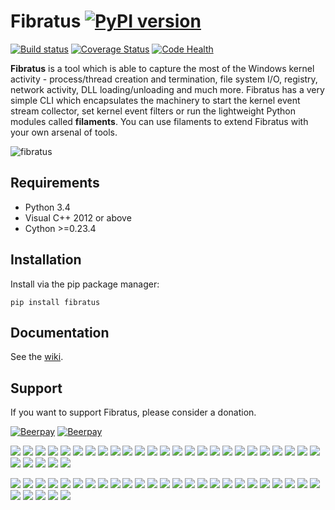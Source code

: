 Fibratus [![PyPI version](https://badge.fury.io/py/fibratus.svg)](https://badge.fury.io/py/fibratus)
========
[![Build status](https://ci.appveyor.com/api/projects/status/dlvxhc0j026ikcyv?svg=true)](https://ci.appveyor.com/project/rabbitstack/fibratus)
[![Coverage Status](https://codecov.io/gh/rabbitstack/fibratus/branch/master/graph/badge.svg)](https://codecov.io/gh/rabbitstack/fibratus)
[![Code Health](https://landscape.io/github/rabbitstack/fibratus/master/landscape.svg?style=flat)](https://landscape.io/github/rabbitstack/fibratus/master)

**Fibratus** is a tool which is able to capture the most of the Windows kernel activity - process/thread creation and termination, 
file system I/O, registry, network activity, DLL loading/unloading and much more.
Fibratus has a very simple CLI which encapsulates the machinery to start the kernel event stream collector, 
set kernel event filters or run the lightweight Python modules called **filaments**. You can use filaments to extend Fibratus with your own arsenal of tools.

![fibratus]( https://github.com/rabbitstack/fibratus/blob/master/static/fibratus.png "fibratus" )

## Requirements

- Python 3.4
- Visual C++ 2012 or above 
- Cython >=0.23.4

## Installation

Install via the pip package manager:

`pip install fibratus`

## Documentation

See the [wiki](https://github.com/rabbitstack/fibratus/wiki/Running).

## Support

If you want to support Fibratus, please consider a donation.

[![Beerpay](https://beerpay.io/rabbitstack/fibratus/badge.svg?style=beer-square)](https://beerpay.io/rabbitstack/fibratus)  [![Beerpay](https://beerpay.io/rabbitstack/fibratus/make-wish.svg?style=flat-square)](https://beerpay.io/rabbitstack/fibratus?focus=wish)

<a href="https://opencollective.com/fibratus/backer/0/website" target="_blank"><img src="https://opencollective.com/fibratus/backer/0/avatar.svg"></a>
<a href="https://opencollective.com/fibratus/backer/1/website" target="_blank"><img src="https://opencollective.com/fibratus/backer/1/avatar.svg"></a>
<a href="https://opencollective.com/fibratus/backer/2/website" target="_blank"><img src="https://opencollective.com/fibratus/backer/2/avatar.svg"></a>
<a href="https://opencollective.com/fibratus/backer/3/website" target="_blank"><img src="https://opencollective.com/fibratus/backer/3/avatar.svg"></a>
<a href="https://opencollective.com/fibratus/backer/4/website" target="_blank"><img src="https://opencollective.com/fibratus/backer/4/avatar.svg"></a>
<a href="https://opencollective.com/fibratus/backer/5/website" target="_blank"><img src="https://opencollective.com/fibratus/backer/5/avatar.svg"></a>
<a href="https://opencollective.com/fibratus/backer/6/website" target="_blank"><img src="https://opencollective.com/fibratus/backer/6/avatar.svg"></a>
<a href="https://opencollective.com/fibratus/backer/7/website" target="_blank"><img src="https://opencollective.com/fibratus/backer/7/avatar.svg"></a>
<a href="https://opencollective.com/fibratus/backer/8/website" target="_blank"><img src="https://opencollective.com/fibratus/backer/8/avatar.svg"></a>
<a href="https://opencollective.com/fibratus/backer/9/website" target="_blank"><img src="https://opencollective.com/fibratus/backer/9/avatar.svg"></a>
<a href="https://opencollective.com/fibratus/backer/10/website" target="_blank"><img src="https://opencollective.com/fibratus/backer/10/avatar.svg"></a>
<a href="https://opencollective.com/fibratus/backer/11/website" target="_blank"><img src="https://opencollective.com/fibratus/backer/11/avatar.svg"></a>
<a href="https://opencollective.com/fibratus/backer/12/website" target="_blank"><img src="https://opencollective.com/fibratus/backer/12/avatar.svg"></a>
<a href="https://opencollective.com/fibratus/backer/13/website" target="_blank"><img src="https://opencollective.com/fibratus/backer/13/avatar.svg"></a>
<a href="https://opencollective.com/fibratus/backer/14/website" target="_blank"><img src="https://opencollective.com/fibratus/backer/14/avatar.svg"></a>
<a href="https://opencollective.com/fibratus/backer/15/website" target="_blank"><img src="https://opencollective.com/fibratus/backer/15/avatar.svg"></a>
<a href="https://opencollective.com/fibratus/backer/16/website" target="_blank"><img src="https://opencollective.com/fibratus/backer/16/avatar.svg"></a>
<a href="https://opencollective.com/fibratus/backer/17/website" target="_blank"><img src="https://opencollective.com/fibratus/backer/17/avatar.svg"></a>
<a href="https://opencollective.com/fibratus/backer/18/website" target="_blank"><img src="https://opencollective.com/fibratus/backer/18/avatar.svg"></a>
<a href="https://opencollective.com/fibratus/backer/19/website" target="_blank"><img src="https://opencollective.com/fibratus/backer/19/avatar.svg"></a>
<a href="https://opencollective.com/fibratus/backer/20/website" target="_blank"><img src="https://opencollective.com/fibratus/backer/20/avatar.svg"></a>
<a href="https://opencollective.com/fibratus/backer/21/website" target="_blank"><img src="https://opencollective.com/fibratus/backer/21/avatar.svg"></a>
<a href="https://opencollective.com/fibratus/backer/22/website" target="_blank"><img src="https://opencollective.com/fibratus/backer/22/avatar.svg"></a>
<a href="https://opencollective.com/fibratus/backer/23/website" target="_blank"><img src="https://opencollective.com/fibratus/backer/23/avatar.svg"></a>
<a href="https://opencollective.com/fibratus/backer/24/website" target="_blank"><img src="https://opencollective.com/fibratus/backer/24/avatar.svg"></a>
<a href="https://opencollective.com/fibratus/backer/25/website" target="_blank"><img src="https://opencollective.com/fibratus/backer/25/avatar.svg"></a>
<a href="https://opencollective.com/fibratus/backer/26/website" target="_blank"><img src="https://opencollective.com/fibratus/backer/26/avatar.svg"></a>
<a href="https://opencollective.com/fibratus/backer/27/website" target="_blank"><img src="https://opencollective.com/fibratus/backer/27/avatar.svg"></a>
<a href="https://opencollective.com/fibratus/backer/28/website" target="_blank"><img src="https://opencollective.com/fibratus/backer/28/avatar.svg"></a>
<a href="https://opencollective.com/fibratus/backer/29/website" target="_blank"><img src="https://opencollective.com/fibratus/backer/29/avatar.svg"></a>

<a href="https://opencollective.com/fibratus/sponsor/0/website" target="_blank"><img src="https://opencollective.com/fibratus/sponsor/0/avatar.svg"></a>
<a href="https://opencollective.com/fibratus/sponsor/1/website" target="_blank"><img src="https://opencollective.com/fibratus/sponsor/1/avatar.svg"></a>
<a href="https://opencollective.com/fibratus/sponsor/2/website" target="_blank"><img src="https://opencollective.com/fibratus/sponsor/2/avatar.svg"></a>
<a href="https://opencollective.com/fibratus/sponsor/3/website" target="_blank"><img src="https://opencollective.com/fibratus/sponsor/3/avatar.svg"></a>
<a href="https://opencollective.com/fibratus/sponsor/4/website" target="_blank"><img src="https://opencollective.com/fibratus/sponsor/4/avatar.svg"></a>
<a href="https://opencollective.com/fibratus/sponsor/5/website" target="_blank"><img src="https://opencollective.com/fibratus/sponsor/5/avatar.svg"></a>
<a href="https://opencollective.com/fibratus/sponsor/6/website" target="_blank"><img src="https://opencollective.com/fibratus/sponsor/6/avatar.svg"></a>
<a href="https://opencollective.com/fibratus/sponsor/7/website" target="_blank"><img src="https://opencollective.com/fibratus/sponsor/7/avatar.svg"></a>
<a href="https://opencollective.com/fibratus/sponsor/8/website" target="_blank"><img src="https://opencollective.com/fibratus/sponsor/8/avatar.svg"></a>
<a href="https://opencollective.com/fibratus/sponsor/9/website" target="_blank"><img src="https://opencollective.com/fibratus/sponsor/9/avatar.svg"></a>
<a href="https://opencollective.com/fibratus/sponsor/10/website" target="_blank"><img src="https://opencollective.com/fibratus/sponsor/10/avatar.svg"></a>
<a href="https://opencollective.com/fibratus/sponsor/11/website" target="_blank"><img src="https://opencollective.com/fibratus/sponsor/11/avatar.svg"></a>
<a href="https://opencollective.com/fibratus/sponsor/12/website" target="_blank"><img src="https://opencollective.com/fibratus/sponsor/12/avatar.svg"></a>
<a href="https://opencollective.com/fibratus/sponsor/13/website" target="_blank"><img src="https://opencollective.com/fibratus/sponsor/13/avatar.svg"></a>
<a href="https://opencollective.com/fibratus/sponsor/14/website" target="_blank"><img src="https://opencollective.com/fibratus/sponsor/14/avatar.svg"></a>
<a href="https://opencollective.com/fibratus/sponsor/15/website" target="_blank"><img src="https://opencollective.com/fibratus/sponsor/15/avatar.svg"></a>
<a href="https://opencollective.com/fibratus/sponsor/16/website" target="_blank"><img src="https://opencollective.com/fibratus/sponsor/16/avatar.svg"></a>
<a href="https://opencollective.com/fibratus/sponsor/17/website" target="_blank"><img src="https://opencollective.com/fibratus/sponsor/17/avatar.svg"></a>
<a href="https://opencollective.com/fibratus/sponsor/18/website" target="_blank"><img src="https://opencollective.com/fibratus/sponsor/18/avatar.svg"></a>
<a href="https://opencollective.com/fibratus/sponsor/19/website" target="_blank"><img src="https://opencollective.com/fibratus/sponsor/19/avatar.svg"></a>
<a href="https://opencollective.com/fibratus/sponsor/20/website" target="_blank"><img src="https://opencollective.com/fibratus/sponsor/20/avatar.svg"></a>
<a href="https://opencollective.com/fibratus/sponsor/21/website" target="_blank"><img src="https://opencollective.com/fibratus/sponsor/21/avatar.svg"></a>
<a href="https://opencollective.com/fibratus/sponsor/22/website" target="_blank"><img src="https://opencollective.com/fibratus/sponsor/22/avatar.svg"></a>
<a href="https://opencollective.com/fibratus/sponsor/23/website" target="_blank"><img src="https://opencollective.com/fibratus/sponsor/23/avatar.svg"></a>
<a href="https://opencollective.com/fibratus/sponsor/24/website" target="_blank"><img src="https://opencollective.com/fibratus/sponsor/24/avatar.svg"></a>
<a href="https://opencollective.com/fibratus/sponsor/25/website" target="_blank"><img src="https://opencollective.com/fibratus/sponsor/25/avatar.svg"></a>
<a href="https://opencollective.com/fibratus/sponsor/26/website" target="_blank"><img src="https://opencollective.com/fibratus/sponsor/26/avatar.svg"></a>
<a href="https://opencollective.com/fibratus/sponsor/27/website" target="_blank"><img src="https://opencollective.com/fibratus/sponsor/27/avatar.svg"></a>
<a href="https://opencollective.com/fibratus/sponsor/28/website" target="_blank"><img src="https://opencollective.com/fibratus/sponsor/28/avatar.svg"></a>
<a href="https://opencollective.com/fibratus/sponsor/29/website" target="_blank"><img src="https://opencollective.com/fibratus/sponsor/29/avatar.svg"></a>
